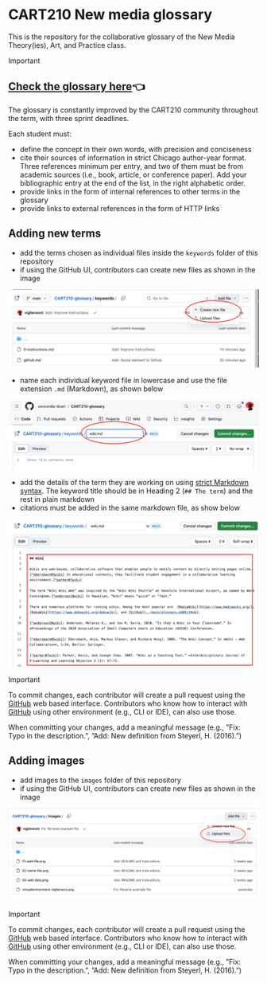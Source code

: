 # CART210 New media glossary
This is the repository for the collaborative glossary of the New Media Theory(ies), Art, and Practice class.

>[!IMPORTANT]
> ## [Check the glossary here](./glossary.md):point_left:

The glossary is constantly improved by the CART210 community throughout the term, with three sprint deadlines.






Each student must:

- define the concept in their own words, with precision and conciseness
- cite their sources of information in strict Chicago author-year format. Three references minimum per entry, and two of them must be from academic sources (i.e., book, article, or conference paper). Add your bibliographic entry at the end of the list, in the right alphabetic order.
- provide links in the form of internal references to other terms in the glossary
- provide links to external references in the form of HTTP links

## Adding new terms

- add the terms chosen as individual files inside the `keywords` folder of this repository
- if using the GitHub UI, contributors can create new files as shown in the image

![Add file](./images/01-add-file.png)

- name each individual keyword file in lowercase and use the file extension `.md` (Markdown), as shown below

![Add filename](./images/02-name-file.png)

- add the details of the term they are working on using [strict Markdown syntax](https://docs.github.com/en/get-started/writing-on-github/getting-started-with-writing-and-formatting-on-github/basic-writing-and-formatting-syntax). The keyword title should be in Heading 2 (`## The term`) and the rest in plain markdown
- citations must be added in the same markdown file, as show below

![Add data](./images/03-add-data.png)

>[!IMPORTANT]
> To commit changes, each contributor will create a pull request using the [GitHub](../main/glossary.md#GitHub) web based interface. Contributors who know how to interact with [GitHub](../main/glossary.md#GitHub) using other environment (e.g., CLI or IDE), can also use those.

When committing your changes, add a meaningful message (e.g., ”Fix: Typo in the description.”, ”Add: New definition from Steyerl, H. (2016).”)

## Adding images

- add images to the `images` folder of this repository
- if using the GitHub UI, contributors can create new files as shown in the image

![Add data](./images/04-upload-files.png)

>[!IMPORTANT]
> To commit changes, each contributor will create a pull request using the [GitHub](../main/glossary.md#GitHub) web based interface. Contributors who know how to interact with [GitHub](../main/glossary.md#GitHub) using other environment (e.g., CLI or IDE), can also use those.

When committing your changes, add a meaningful message (e.g., ”Fix: Typo in the description.”, ”Add: New definition from Steyerl, H. (2016).”)
